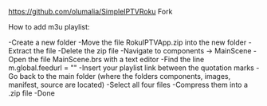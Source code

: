 https://github.com/olumalia/SimpleIPTVRoku Fork

How to add m3u playlist:

-Create a new folder
-Move the file RokuIPTVApp.zip into the new folder
-Extract the file
-Delete the zip file
-Navigate to components -> MainScene
-Open the file MainScene.brs with a text editor
-Find the line m.global.feedurl = ""
-Insert your playlist link between the quotation marks
-Go back to the main folder (where the folders components, images, manifest, source are located)
-Select all four files
-Compress them into a .zip file
-Done


